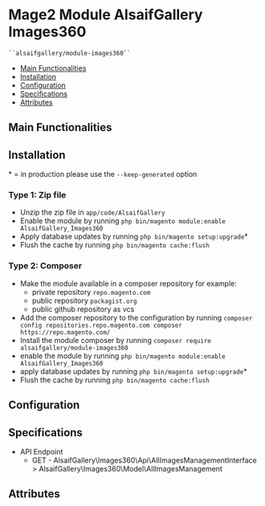 # Mage2 Module AlsaifGallery Images360

    ``alsaifgallery/module-images360``

 - [Main Functionalities](#markdown-header-main-functionalities)
 - [Installation](#markdown-header-installation)
 - [Configuration](#markdown-header-configuration)
 - [Specifications](#markdown-header-specifications)
 - [Attributes](#markdown-header-attributes)


## Main Functionalities


## Installation
\* = in production please use the `--keep-generated` option

### Type 1: Zip file

 - Unzip the zip file in `app/code/AlsaifGallery`
 - Enable the module by running `php bin/magento module:enable AlsaifGallery_Images360`
 - Apply database updates by running `php bin/magento setup:upgrade`\*
 - Flush the cache by running `php bin/magento cache:flush`

### Type 2: Composer

 - Make the module available in a composer repository for example:
    - private repository `repo.magento.com`
    - public repository `packagist.org`
    - public github repository as vcs
 - Add the composer repository to the configuration by running `composer config repositories.repo.magento.com composer https://repo.magento.com/`
 - Install the module composer by running `composer require alsaifgallery/module-images360`
 - enable the module by running `php bin/magento module:enable AlsaifGallery_Images360`
 - apply database updates by running `php bin/magento setup:upgrade`\*
 - Flush the cache by running `php bin/magento cache:flush`


## Configuration




## Specifications

 - API Endpoint
	- GET - AlsaifGallery\Images360\Api\AllImagesManagementInterface > AlsaifGallery\Images360\Model\AllImagesManagement


## Attributes



